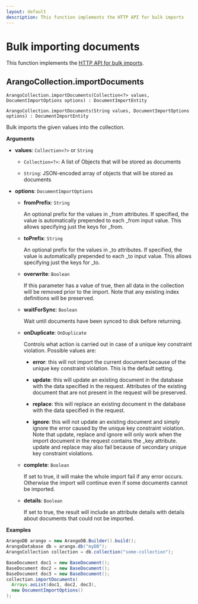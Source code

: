 ```yaml
---
layout: default
description: This function implements the HTTP API for bulk imports
---
```

# Bulk importing documents

This function implements the
[HTTP API for bulk imports](../http/bulk-imports.html).

## ArangoCollection.importDocuments

`ArangoCollection.importDocuments(Collection<?> values, DocumentImportOptions options) : DocumentImportEntity`

`ArangoCollection.importDocuments(String values, DocumentImportOptions options) : DocumentImportEntity`

Bulk imports the given values into the collection.

**Arguments**

- **values**: `Collection<?>` or `String`

  - `Collection<?>`: A list of Objects that will be stored as documents

  - `String`: JSON-encoded array of objects that will be stored as documents

- **options**: `DocumentImportOptions`

  - **fromPrefix**: `String`

    An optional prefix for the values in \_from attributes. If specified,
    the value is automatically prepended to each \_from input value.
    This allows specifying just the keys for \_from.

  - **toPrefix**: `String`

    An optional prefix for the values in \_to attributes. If specified,
    the value is automatically prepended to each \_to input value.
    This allows specifying just the keys for \_to.

  - **overwrite**: `Boolean`

    If this parameter has a value of true, then all data in the collection
    will be removed prior to the import. Note that any existing index definitions
    will be preserved.

  - **waitForSync**: `Boolean`

    Wait until documents have been synced to disk before returning.

  - **onDuplicate**: `OnDuplicate`

    Controls what action is carried out in case of a unique key constraint violation.
    Possible values are:

    - **error**: this will not import the current document because of the
      unique key constraint violation. This is the default setting.

    - **update**: this will update an existing document in the database with
      the data specified in the request. Attributes of the existing document
      that are not present in the request will be preserved.

    - **replace**: this will replace an existing document in the database with
      the data specified in the request.

    - **ignore**: this will not update an existing document and simply ignore
      the error caused by the unique key constraint violation. Note that update,
      replace and ignore will only work when the import document in the request
      contains the \_key attribute. update and replace may also fail because of
      secondary unique key constraint violations.

  - **complete**: `Boolean`

    If set to true, it will make the whole import fail if any error occurs.
    Otherwise the import will continue even if some documents cannot be imported.

  - **details**: `Boolean`

    If set to true, the result will include an attribute details with details
    about documents that could not be imported.

**Examples**

```Java
ArangoDB arango = new ArangoDB.Builder().build();
ArangoDatabase db = arango.db("myDB");
ArangoCollection collection = db.collection("some-collection");

BaseDocument doc1 = new BaseDocument();
BaseDocument doc2 = new BaseDocument();
BaseDocument doc3 = new BaseDocument();
collection.importDocuments(
  Arrays.asList(doc1, doc2, doc3),
  new DocumentImportOptions()
);
```
